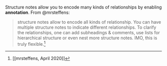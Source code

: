 Structure notes allow you to encode many kinds of relationships by enabling **annotation**. From @mrsteffens:
> structure notes allow to encode all kinds of relationship. You can have multiple structure notes to indicate different relationships. To clarify the relationships, one can add subheadings & comments, use lists for hierarchical structure or even nest more structure notes. IMO, this is truly flexible.[^1]

[^1]: [[mrsteffens, April 2020]]